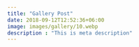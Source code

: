 ```yaml
---
title: "Gallery Post"
date: 2018-09-12T12:52:36+06:00
image: images/gallery/10.webp
description : "This is meta description"
---
```


